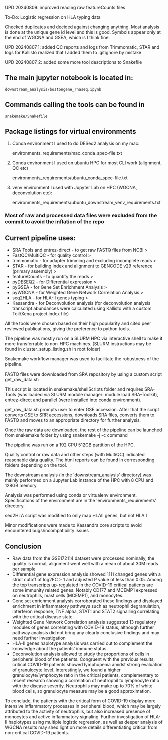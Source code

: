 UPD 20240809: improved reading raw featureCounts files

To-Do: Logistic regression on HLA typing data

Checked duplicates and decided against changing anything. Most analysis is done at the unique gene id level and this is good. Symbols appear only at the end of WGCNA and GSEA, which is I think fine.

UPD 20240807_1: added QC reports and logs from Trimmomatic, STAR and logs for Kallisto realized that I added them to .gitignore by mistake

UPD 20240807_2: added some more tool descriptions to Snakefile

## The main jupyter notebook is located in:
    downstream_analysis/bostongene_rnaseq.ipynb
## Commands calling the tools can be found in
    snakemake/Snakefile
## Package listings for virtual environments
1. Conda environment I used to do DESeq2 analysis on my mac:

    environments_requirements/mac_conda_spec-file.txt
2. Conda environment I used on ubuntu HPC for most CLI work (alignment, QC etc)

    environments_requirements/ubuntu_conda_spec-file.txt
3. venv environment I used with Jupyter Lab on HPC (WGCNA, deconvolution etc):

    environments_requirements/ubuntu_downstream_venv_requirements.txt
### Most of raw and processed data files were excluded from the commit to avoid the inflation of the repo
## Current pipeline uses:
- SRA Tools and entrez-direct - to get raw FASTQ files from NCBI >
- FastQC/MultiQC - for quality control >
- trimmomatic - for adapter trimming and excluding incomplete reads >
- STAR - for building index and alignment to GENCODE v29 reference (primary assembly) >
- featureCounts - to quantify the reads >
- pyDESEQ2 - for Differential expression >
- pyGSEA - for Gene Set Enrichment Analysis >
- pyWGCNA - for Weighted Gene Network Correlation Analysis >
- seq2HLA - for HLA-II genes typing >
- Kassandra - for Deconvolution analysis 
(for deconvolution analysis transcript abundances were calculated using Kallisto with a custom Toil/Xena project index file)

All the tools were chosen based on their high popularity and cited peer reviewed publications, giving the preference to python tools.

The pipeline was mostly run on a SLURM HPC via interactive shell to make it more transferrable to non-HPC machines.
(SLURM instructions may be found in cluster_setup_listing.sh in root folder)

Snakemake workflow manager was used to facilitate the robustness of the pipeline.

FASTQ files were downloaded from SRA repository by using a custom script
    get_raw_data.sh

This script is located in snakemake/shellScripts folder and requires SRA-Tools (was loaded via SLURM module manager: module load SRA-Toolkit), entrez-direct and parallel (were installed into conda environment).

get_raw_data.sh prompts user to enter GSE accession. After that the script converts GSE to SRR accessions, downloads SRA files, converts them to FASTQ and moves to an appropriate directory for further analysis.

Once the raw data are downloaded, the rest of the pipeline can be launched from snakemake folder by using
    snakemake -j <jobs> -c <cores> command

The pipeline was run on a 192 CPU 512GB partition of the HPC.

Quality control or raw data and other steps (with MultiQC) indicated reasonable data quality. The html reports can be found in corresponding folders depending on the tool.

The downstream analysis (in the 'downstream_analysis' directory) was mainly performed on a Jupyter Lab instance of the HPC with 8 CPU and 128GB memory.

Analysis was performed using conda or virtualenv environment. Specifications of the environment are in the 'environments_requirements' directory.

seq2HLA script was modified to only map HLAII genes, but not HLA I

Minor modifications were made to Kassandra core scripts to avoid encountered bugs/incompatibility issues 



## Conclusion
- Raw data from the GSE172114 dataset were processed nominally, the quality is normal, alignment went well with a mean of about 30M reads per sample
- Differential gene expression analysis showed 1111 changed genes with a strict cutoff of log2FC > 1 and adjusted P value of less than 0.05. Among the top transcripts up-regulated in the COVID-19 critical patients are some immunity related genes. Notably CD177 and MCEMP1 expressed on neutrophils, mast cells (MCEMP1), and monocytes.
- Gene set enrichment analysis corroborated these findings and displayed enrichment in inflammatory pathways such as neutrophil degranulation, interferon response, TNF alpha, STAT1 and STAT2 signalling correlating with the critical disease state.
- Weighted Gene Network Correlation analysis suggested 13 regulatory modules of genes correlating with COVID-19 status, although further pathway analysis did not bring any clearly conclusive findings and may need further investigation
- HLA-II genes haplotype analysis was carried out to complement the knowledge about the patients' immune status.
- Deconvolution analysis allowed to study the proportions of cells in peripheral blood of the patients. Congruent with the previous results, critical COVID-19 patients showed lymphopenia amidst strong evaluation of granulocyte level. Interestingly, we found a higher granulocyte/lymphocyte ratio in the critical patients, complementary to recent research showing a correlation of neutrophil to lymphocyte ratio with the disease severity. Neutrophils may make up to 70% of white blood cells, so granulocyte measure may be a good approximation.

To conclude, the patients with the critical form of COVID-19 display more intensive inflammatory processes in peripheral blood, which may be largely attributed to the activity of neutrophils, but also increased presence of monocytes and active inflammatory signaling. Further investigation of HLA-II haplotypes using multiple logistic regression, as well as deeper analysis of WGCNA results may shed light on more details differentiating critical from non-critical COVID-19 patients.
